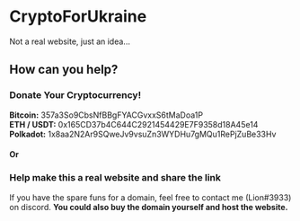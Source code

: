 # CryptoForUkraine
Not a real website, just an idea...

## How can you help?

### Donate Your Cryptocurrency!

**Bitcoin:** 357a3So9CbsNfBBgFYACGvxxS6tMaDoa1P <br>
**ETH / USDT:** 0x165CD37b4C644C2921454429E7F9358d18A45e14 <br>
**Polkadot:** 1x8aa2N2Ar9SQweJv9vsuZn3WYDHu7gMQu1RePjZuBe33Hv <br>

#### Or

### Help make this a real website and share the link
If you have the spare funs for a domain, feel free to contact me (Lion#3933) on discord. **You could also buy the domain yourself and host the website.**
